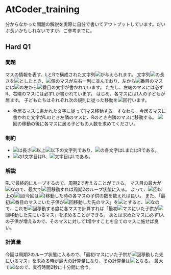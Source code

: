# AtCoder_training
分からなかった問題の解説を実際に自分で書いてアウトプットしています。だいぶ長いかもしれないですが、ご参考までに。

## Hard Q1
### 問題
マスの情報を表す、LとRで構成された文字列<img src="https://latex.codecogs.com/svg.image?&space;S">が与えられます。
文字列<img src="https://latex.codecogs.com/svg.image?&space;S">の長さを<img src="https://latex.codecogs.com/svg.image?\inline&space;\large&space;\bg{black}&space;N">としたとき、<img src="https://latex.codecogs.com/svg.image?\inline&space;\large&space;\bg{black}&space;N">個のマスが左右一列に並んでおり、左から<img src="https://latex.codecogs.com/svg.image?\inline&space;\large&space;\bg{black}&space;i">番目のマスには<img src="https://latex.codecogs.com/svg.image?&space;S">の左から<img src="https://latex.codecogs.com/svg.image?\inline&space;\large&space;\bg{black}&space;i">番目の文字が書かれています。
ただし、左端のマスには必ずR、右端のマスには必ずLが書かれています。
はじめ、各マスには1人の子どもが居ます。
子どもたちはそれぞれ次の規則に従った移動を<img src="https://latex.codecogs.com/svg.image?\inline&space;\large&space;\bg{black}&space;10^{100}">回行います。
- 今居るマスに書かれた文字に従って1マス移動する。すなわち、今居るマスに書かれた文字がLのとき左隣のマスに、Rのとき右隣のマスに移動する。
<img src="https://latex.codecogs.com/svg.image?\inline&space;\large&space;\bg{black}&space;10^{100}">回の移動の後に各マスに居る子どもの人数を求めてください。
### 制約
- <img src="https://latex.codecogs.com/svg.image?&space;S">は長さ<img src="https://latex.codecogs.com/svg.image?\inline&space;\large&space;\bg{black}2">以上<img src="https://latex.codecogs.com/svg.image?\inline&space;\large&space;\bg{black}10^5">以下の文字列であり、<img src="https://latex.codecogs.com/svg.image?&space;S">の各文字はLまたはRである。
- <img src="https://latex.codecogs.com/svg.image?&space;S">の1文字目はR、<img src="https://latex.codecogs.com/svg.image?\inline&space;\large&space;\bg{black}&space;N">文字目はLである。
### 解説
RLで最終的にループするので、周期2で考えることができる。
マス目の最大が<img src="https://latex.codecogs.com/svg.image?\inline&space;\large&space;\bg{black}10^5">なので、最大で<img src="https://latex.codecogs.com/svg.image?\inline&space;\large&space;\bg{black}10^5">回移動すれば周期2のループ状態に入る。
よって、<img src="https://latex.codecogs.com/svg.image?\inline&space;\large&space;\bg{black}10^5">回以上の<img src="https://latex.codecogs.com/svg.image?\inline&space;\large&space;\bg{black}2^p(p>16)">回(今回は<img src="https://latex.codecogs.com/svg.image?\inline&space;\large&space;\bg{black}p=32">)移動した時の各マスの子供の数を数えれば良い。
また、「最初<img src="https://latex.codecogs.com/svg.image?\inline&space;\large&space;\bg{black}&space;i">番目のマスにいた子供が<img src="https://latex.codecogs.com/svg.image?\inline&space;\large&space;\bg{black}2^p">回移動した先のマス」を<img src="https://latex.codecogs.com/svg.image?\inline&space;\large&space;\bg{black}dp(p,i)">とすると、<img src="https://latex.codecogs.com/svg.image?\inline&space;\large&space;\bg{black}dp(p&plus;1,i)=dp(p,dp(p,i))">なので、これを<img src="https://latex.codecogs.com/svg.image?\inline&space;\large&space;\bg{black}2^p">回移動する度に各マスで計算すれば「最初<img src="https://latex.codecogs.com/svg.image?\inline&space;\large&space;\bg{black}&space;i">マスにいた子供が<img src="https://latex.codecogs.com/svg.image?\inline&space;\large&space;\bg{black}2^{32}">回移動した先にいるマス」を求めることができる。
あとは求めたマスに必ず1人の子供が増えるので、そのマスに対して1増やすことを全てのマスに施せば良い。
### 計算量
今回は周期2のループ状態に入るので、「最初iマスにいた子供が<img src="https://latex.codecogs.com/svg.image?\inline&space;\large&space;\bg{black}2^{32}">回移動した先にいるマス」を求める時が最大の計算量になり、その計算量は<img src="https://latex.codecogs.com/svg.image?\inline&space;\large&space;\bg{black}O(NlogN)">となる。
最大で<img src="https://latex.codecogs.com/svg.image?\inline&space;\large&space;\bg{black}N=10^5">なので、実行時間2秒に十分間に合う。
